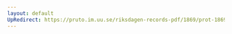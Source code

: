 ```yaml
---
layout: default
UpRedirect: https://pruto.im.uu.se/riksdagen-records-pdf/1869/prot-1869--ak--311/prot-1869--ak--311_040.pdf
---
```

